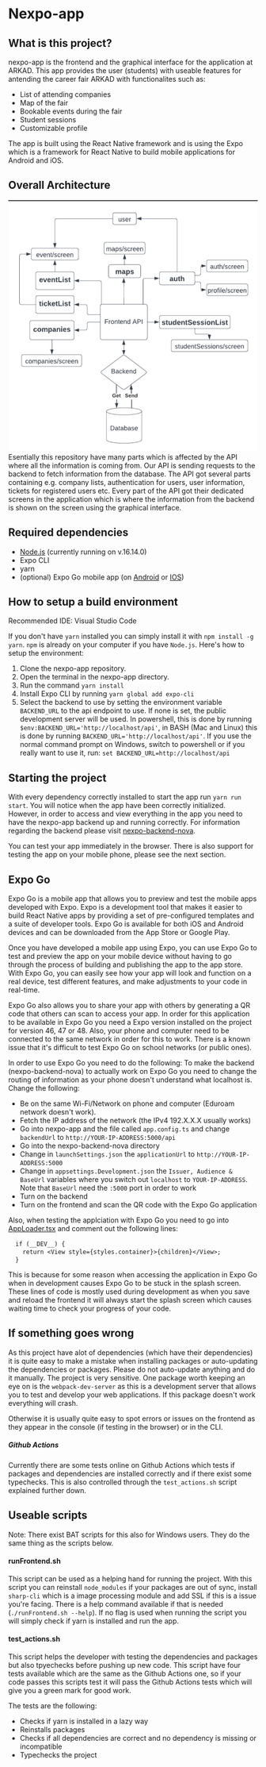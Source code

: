 # Nexpo-app

## What is this project?

nexpo-app is the frontend and the graphical interface for the application at ARKAD. This app provides the user (students) with useable features for antending the career fair ARKAD with functionalites such as:

* List of attending companies
* Map of the fair
* Bookable events during the fair
* Student sessions
* Customizable profile

The app is built using the React Native framework and is using the Expo which is a framework for React Native to build mobile applications for Android and iOS.

## Overall Architecture
![UML](./assets/ARKAD-nexpoapp.png)
Esentially this repository have many parts which is affected by the API where all the information is coming from. Our API is sending requests to the backend to fetch information from the database. The API got several parts containing e.g. company lists, authentication for users, user information, tickets for registered users etc. Every part of the API got their dedicated screens in the application which is where the information from the backend is shown on the screen using the graphical interface.



## Required dependencies

- [Node.js](https://nodejs.org/en/download/) (currently running on v.16.14.0)
- Expo CLI
- yarn
- (optional) Expo Go mobile app (on [Android](https://play.google.com/store/apps/details?id=host.exp.exponent&hl=en&gl=US) or [IOS](https://apps.apple.com/us/app/expo-go/id982107779))

## How to setup a build environment

Recommended IDE: Visual Studio Code

If you don't have `yarn` installed you can simply install it with `npm install -g yarn`. `npm` is already on your computer if you have `Node.js`.
Here's how to setup the environment:

1. Clone the nexpo-app repository.
2. Open the terminal in the nexpo-app directory.
3. Run the command `yarn install`
4. Install Expo CLI by running `yarn global add expo-cli`
5. Select the backend to use by setting the environment variable `BACKEND_URL` to the api endpoint to use. If none is set, the public development server will be used. In powershell, this is done by running `$env:BACKEND_URL='http://localhost/api'`, in BASH (Mac and Linux) this is done by running `BACKEND_URL='http://localhost/api'`. If you use the normal command prompt on Windows, switch to powershell or if you really want to use it, run: `set BACKEND_URL=http://localhost/api`

## Starting the project

With every dependency correctly installed to start the app run `yarn run start`. You will notice when the app have been correctly initialized. However, in order to access and view everything in the app you need to have the nexpo-app backend up and running correctly. For information regarding the backend please visit [nexpo-backend-nova](https://github.com/careerfairsystems/nexpo-backend-nova).

You can test your app immediately in the browser. There is also support for testing the app on your mobile phone, please see the next section.

## Expo Go

Expo Go is a mobile app that allows you to preview and test the mobile apps developed with Expo. Expo is a development tool that makes it easier to build React Native apps by providing a set of pre-configured templates and a suite of developer tools. Expo Go is available for both iOS and Android devices and can be downloaded from the App Store or Google Play.

Once you have developed a mobile app using Expo, you can use Expo Go to test and preview the app on your mobile device without having to go through the process of building and publishing the app to the app store. With Expo Go, you can easily see how your app will look and function on a real device, test different features, and make adjustments to your code in real-time.

Expo Go also allows you to share your app with others by generating a QR code that others can scan to access your app. In order for this application to be available in Expo Go you need a Expo version installed on the project for version 46, 47 or 48. Also, your phone and computer need to be connected to the same network in order for this to work. There is a known issue that it's difficult to test Expo Go on school networks (or public ones).

In order to use Expo Go you need to do the following:
To make the backend (nexpo-backend-nova) to actually work on Expo Go you need to change the routing of information as your phone doesn't understand what localhost is. Change the following:
- Be on the same Wi-Fi/Network on phone and computer (Eduroam network doesn't work).
- Fetch the IP address of the network (the IPv4 192.X.X.X usually works)
- Go into nexpo-app and the file called `app.config.ts` and change `backendUrl` to `http://YOUR-IP-ADDRESS:5000/api`
- Go into the nexpo-backend-nova directory
- Change in `launchSettings.json` the `applicationUrl` to `http://YOUR-IP-ADDRESS:5000`
- Change in `appsettings.Development.json` the `Issuer, Audience & BaseUrl` variables where you switch out `localhost` to `YOUR-IP-ADDRESS`. Note that `BaseUrl` need the `:5000` port in order to work
- Turn on the backend
- Turn on the frontend and scan the QR code with the Expo Go application

Also, when testing the applciation with Expo Go you need to go into [AppLoader.tsx](screens/AppLoader.tsx) and comment out the following lines:
```
  if (__DEV__) {
    return <View style={styles.container}>{children}</View>;
  }
```
This is because for some reason when accessing the application in Expo Go when in development causes Expo Go to be stuck in the splash screen. These lines of code is mostly used during development as when you save and reload the frontend it will always start the splash screen which causes waiting time to check your progress of your code.

## If something goes wrong

As this project have alot of dependencies (which have their dependencies) it is quite easy to make a mistake when installing packages or auto-updating the dependencies or packages. Please do not auto-update anything and do it manually. The project is very sensitive. One package worth keeping an eye on is the `webpack-dev-server` as this is a development server that allows you to test and develop your web applications. If this package doesn't work everything will crash.

Otherwise it is usually quite easy to spot errors or issues on the frontend as they appear in the console (if testing in the browser) or in the CLI.

##### Github Actions

Currently there are some tests online on Github Actions which tests if packages and dependencies are installed correctly and if there exist some typechecks. This is also controlled through the `test_actions.sh` script explained further down.

## Useable scripts

Note: There exist BAT scripts for this also for Windows users. They do the same thing as the scripts below.

#### runFrontend.sh

This script can be used as a helping hand for running the project. With this script you can reinstall `node_modules` if your packages are out of sync, install `sharp-cli` which is a image processing module and add SSL if this is a issue you're facing. There is a help command available if that is needed (`./runFrontend.sh --help`). If no flag is used when running the script you will simply check if yarn is installed and run the app.

#### test_actions.sh

This script helps the developer with testing the dependencies and packages but also tpyechecks before pushing up new code. This script have four tests available which are the same as the Github Actions one, so if your code passes this scripts test it will pass the Github Actions tests which will give you a green mark for good work.

The tests are the following:

* Checks if yarn is installed in a lazy way
* Reinstalls packages
* Checks if all dependencies are correct and no dependency is missing or incompatible
* Typechecks the project
